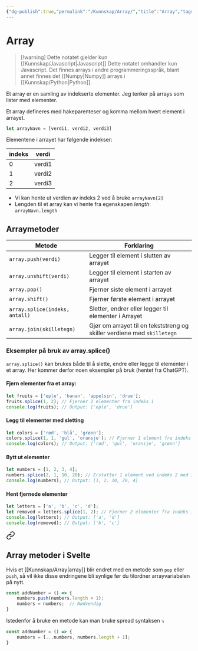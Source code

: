 ```yaml
---
{"dg-publish":true,"permalink":"/Kunnskap/Array/","title":"Array","tags":["javascript","it1"]}
---
```


# Array

>[!warning] Dette notatet gjelder kun [[Kunnskap/Javascript\|Javascript]]
>Dette notatet omhandler kun Javascript. Det finnes arrays i andre programmeringsspråk, blant annet finnes det [[Numpy\|Numpy]] arrays i [[Kunnskap/Python\|Python]].

Et array er en samling av indekserte elementer. Jeg tenker på arrays som lister med elementer.

Et array defineres med hakeparenteser og komma mellom hvert element i arrayet.

```js
let arrayNavn = [verdi1, verdi2, verdi3]
```

Elementene i arrayet har følgende indekser:

| indeks | verdi |
| ---- | ---- |
| 0 | verdi1 |
| 1 | verdi2 |
| 2 | verdi3 |

* Vi kan hente ut verdien av indeks 2 ved å bruke `arrayNavn[2]`
* Lengden til et array kan vi hente fra egenskapen *length*: `arrayNavn.length`

## Arraymetoder

| Metode | Forklaring |
| ---- | ---- |
| `array.push(verdi)` | Legger til element i slutten av arrayet |
| `array.unshift(verdi)` | Legger til element i starten av arrayet |
| `array.pop()` | Fjerner siste element i arrayet |
| `array.shift()` | Fjerner første element i arrayet |
| `array.splice(indeks, antall)` | Sletter, endrer eller legger til elementer i Arrayet |
| `array.join(skilletegn)` | Gjør om arrayet til en tekststreng og skiller verdiene med `skilletegn` |

### Eksempler på bruk av array.splice()
`array.splice()` kan brukes både til å slette, endre eller legge til elementer i et array. Her kommer derfor noen eksempler på bruk (hentet fra ChatGPT).

#### Fjern elementer fra et array:
```js
let fruits = ['eple', 'banan', 'appelsin', 'drue'];
fruits.splice(1, 2); // Fjerner 2 elementer fra indeks 1
console.log(fruits); // Output: ['eple', 'drue']
```

#### Legg til elementer med sletting
```js
let colors = ['rød', 'blå', 'grønn'];
colors.splice(1, 1, 'gul', 'oransje'); // Fjerner 1 element fra indeks 1 og legger til to nye
console.log(colors); // Output: ['rød', 'gul', 'oransje', 'grønn']
```

#### Bytt ut elementer
```js
let numbers = [1, 2, 3, 4];
numbers.splice(2, 1, 10, 20); // Erstatter 1 element ved indeks 2 med 10 og legger til 20
console.log(numbers); // Output: [1, 2, 10, 20, 4]
```

#### Hent fjernede elementer
```js
let letters = ['a', 'b', 'c', 'd'];
let removed = letters.splice(1, 2); // Fjerner 2 elementer fra indeks 1 og lagrer dem i 'removed'
console.log(letters); // Output: ['a', 'd']
console.log(removed); // Output: ['b', 'c']
```


<div class="transclusion internal-embed is-loaded"><a class="markdown-embed-link" href="/kunnskap/reaktivitet-i-svelte/#array-metoder-i-svelte" aria-label="Open link"><svg xmlns="http://www.w3.org/2000/svg" width="24" height="24" viewBox="0 0 24 24" fill="none" stroke="currentColor" stroke-width="2" stroke-linecap="round" stroke-linejoin="round" class="svg-icon lucide-link"><path d="M10 13a5 5 0 0 0 7.54.54l3-3a5 5 0 0 0-7.07-7.07l-1.72 1.71"></path><path d="M14 11a5 5 0 0 0-7.54-.54l-3 3a5 5 0 0 0 7.07 7.07l1.71-1.71"></path></svg></a><div class="markdown-embed">



## Array metoder i Svelte


Hvis et [[Kunnskap/Array\|array]] blir endret med en metode som `pop` eller `push`, så vil ikke disse endringene bli synlige før du tilordner arrayvariabelen på nytt.

```js
const addNumber = () => { 
	numbers.push(numbers.length + 1); 
	numbers = numbers;  // Nødvendig
}
```

Istedenfor å bruke en metode kan man bruke spread syntaksen ⤵

```js
const addNumber = () => { 
	numbers = [...numbers, numbers.length + 1]; 
}
```


</div></div>
